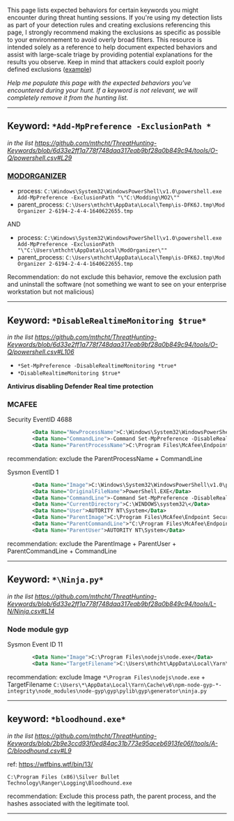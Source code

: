 This page lists expected behaviors for certain keywords you might encounter during threat hunting sessions. If you're using my detection lists as part of your detection rules and creating exclusions referencing this page, I strongly recommend making the exclusions as specific as possible to your environnement to avoid overly broad filters. This resource is intended solely as a reference to help document expected behaviors and assist with large-scale triage by providing potential explanations for the results you observe. Keep in mind that attackers could exploit poorly defined exclusions ([example](https://br0k3nlab.com/LoFP/))

*Help me populate this page with the expected behaviors you've encountered during your hunt. If a keyword is not relevant, we will completely remove it from the hunting list.*


---
## Keyword: `*Add-MpPreference -ExclusionPath *`

*in the list https://github.com/mthcht/ThreatHunting-Keywords/blob/6d33e2ff1a778f748daa317eab9bf28a0b849c94/tools/O-Q/powershell.csv#L29*

### [MODORGANIZER](https://github.com/ModOrganizer2/modorganizer)

- process: `C:\Windows\System32\WindowsPowerShell\v1.0\powershell.exe Add-MpPreference -ExclusionPath "\"C:\Modding\MO2\""`
- parent_process: `C:\Users\mthcht\AppData\Local\Temp\is-DFK6J.tmp\Mod Organizer 2-6194-2-4-4-1640622655.tmp`

AND

- process: `C:\Windows\System32\WindowsPowerShell\v1.0\powershell.exe Add-MpPreference -ExclusionPath "\"C:\Users\mthcht\AppData\Local\ModOrganizer\""`
- parent_process: `C:\Users\mthcht\AppData\Local\Temp\is-DFK6J.tmp\Mod Organizer 2-6194-2-4-4-1640622655.tmp`

Recommendation: do not exclude this behavior, remove the exclusion path and uninstall the software (not something we want to see on your enterprise workstation but not malicious)

---
## Keyword: `*DisableRealtimeMonitoring $true*`

*in the list https://github.com/mthcht/ThreatHunting-Keywords/blob/6d33e2ff1a778f748daa317eab9bf28a0b849c94/tools/O-Q/powershell.csv#L106*

  - `*Set-MpPreference -DisableRealtimeMonitoring *true*`
  - `*DisableRealtimeMonitoring $true*`

**Antivirus disabling Defender Real time protection**

### MCAFEE

Security EventID 4688
```xml
        <Data Name="NewProcessName">C:\Windows\System32\WindowsPowerShell\v1.0\powershell.exe</Data>
        <Data Name="CommandLine">-Command Set-MpPreference -DisableRealtimeMonitoring $true</Data>
        <Data Name="ParentProcessName">C:\Program Files\McAfee\Endpoint Security\Threat Prevention\mfetp.exe</Data>
```
recommendation: exclude the ParentProcessName + CommandLine

Sysmon EventID 1
```xml
        <Data Name="Image">C:\Windows\System32\WindowsPowerShell\v1.0\powershell.exe</Data>
        <Data Name="OriginalFileName">PowerShell.EXE</Data>
        <Data Name="CommandLine">-Command Set-MpPreference -DisableRealtimeMonitoring $true</Data>
        <Data Name="CurrentDirectory">C:\WINDOWS\system32\</Data>
        <Data Name="User">AUTORITY NT\System</Data>
        <Data Name="ParentImage">C:\Program Files\McAfee\Endpoint Security\Threat Prevention\mfetp.exe</Data>
        <Data Name="ParentCommandLine">"C:\Program Files\McAfee\Endpoint Security\Threat Prevention\mfetp.exe" -mms</Data>
        <Data Name="ParentUser">AUTORITY NT\System</Data>
```
recommendation: exclude the ParentImage + ParentUser + ParentCommandLine + CommandLine 

---

## Keyword: `*\Ninja.py*`

*in the list https://github.com/mthcht/ThreatHunting-Keywords/blob/6d33e2ff1a778f748daa317eab9bf28a0b849c94/tools/L-N/Ninja.csv#L14*

### Node module gyp

Sysmon Event ID 11
```xml
        <Data Name="Image">C:\Program Files\nodejs\node.exe</Data>
        <Data Name="TargetFilename">C:\Users\mthcht\AppData\Local\Yarn\Cache\v6\npm-node-gyp-9.4.0-integrity\node_modules\node-gyp\gyp\pylib\gyp\generator\ninja.py</Data>
```

recommendation: exclude Image `*\Program Files\nodejs\node.exe` + TargetFilename `C:\Users\*\AppData\Local\Yarn\Cache\v6\npm-node-gyp-*-integrity\node_modules\node-gyp\gyp\pylib\gyp\generator\ninja.py`

---

## keyword: `*bloodhound.exe*`

*in the list https://github.com/mthcht/ThreatHunting-Keywords/blob/2b9e3ccd93f0ed84ac31b773e95aceb6913fe06f/tools/A-C/bloodhound.csv#L9*

ref: https://wtfbins.wtf/bin/13/

```
C:\Program Files (x86)\Silver Bullet Technology\Ranger\Logging\Bloodhound.exe
```

recommendation: Exclude this process path, the parent process, and the hashes associated with the legitimate tool.

---

